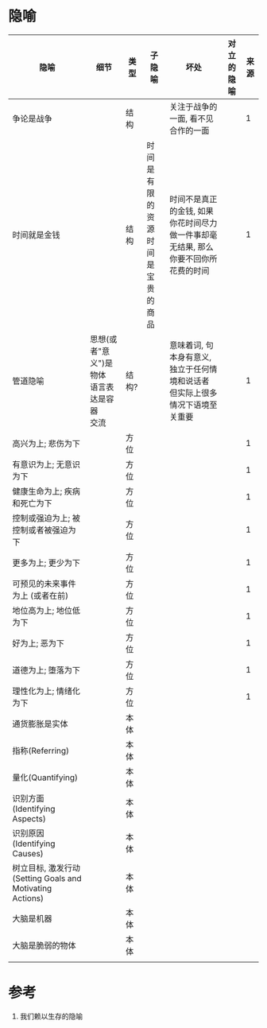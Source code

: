 

# 隐喻

| 隐喻                                                     | 细节                                                 | 类型  | 子隐喻                                 | 坏处                                                         | 对立的隐喻 | 来源 |
| -------------------------------------------------------- | ---------------------------------------------------- | ----- | -------------------------------------- | ------------------------------------------------------------ | ---------- | ---- |
| 争论是战争                                               |                                                      | 结构  |                                        | 关注于战争的一面, 看不见合作的一面                           |            | 1    |
| 时间就是金钱                                             |                                                      | 结构  | 时间是有限的资源<br />时间是宝贵的商品 | 时间不是真正的金钱, 如果你花时间尽力做一件事却毫无结果, 那么你要不回你所花费的时间 |            | 1    |
| 管道隐喻                                                 | 思想(或者"意义")是物体<br />语言表达是容器<br />交流 | 结构? |                                        | 意味着词, 句本身有意义, 独立于任何情境和说话者<br />但实际上很多情况下语境至关重要 |            | 1    |
| 高兴为上; 悲伤为下                                       |                                                      | 方位  |                                        |                                                              |            | 1    |
| 有意识为上; 无意识为下                                   |                                                      | 方位  |                                        |                                                              |            | 1    |
| 健康生命为上; 疾病和死亡为下                             |                                                      | 方位  |                                        |                                                              |            | 1    |
| 控制或强迫为上; 被控制或者被强迫为下                     |                                                      | 方位  |                                        |                                                              |            | 1    |
| 更多为上; 更少为下                                       |                                                      | 方位  |                                        |                                                              |            | 1    |
| 可预见的未来事件为上 (或者在前)                          |                                                      | 方位  |                                        |                                                              |            | 1    |
| 地位高为上; 地位低为下                                   |                                                      | 方位  |                                        |                                                              |            | 1    |
| 好为上; 恶为下                                           |                                                      | 方位  |                                        |                                                              |            | 1    |
| 道德为上; 堕落为下                                       |                                                      | 方位  |                                        |                                                              |            | 1    |
| 理性化为上; 情绪化为下                                   |                                                      | 方位  |                                        |                                                              |            | 1    |
| 通货膨胀是实体                                           |                                                      | 本体  |                                        |                                                              |            |      |
| 指称(Referring)                                          |                                                      | 本体  |                                        |                                                              |            |      |
| 量化(Quantifying)                                        |                                                      | 本体  |                                        |                                                              |            |      |
| 识别方面(Identifying Aspects)                            |                                                      | 本体  |                                        |                                                              |            |      |
| 识别原因(Identifying Causes)                             |                                                      | 本体  |                                        |                                                              |            |      |
| 树立目标, 激发行动(Setting Goals and Motivating Actions) |                                                      | 本体  |                                        |                                                              |            |      |
| 大脑是机器                                               |                                                      | 本体  |                                        |                                                              |            |      |
| 大脑是脆弱的物体                                         |                                                      | 本体  |                                        |                                                              |            |      |
|                                                          |                                                      |       |                                        |                                                              |            |      |



# 参考

1. 我们赖以生存的隐喻